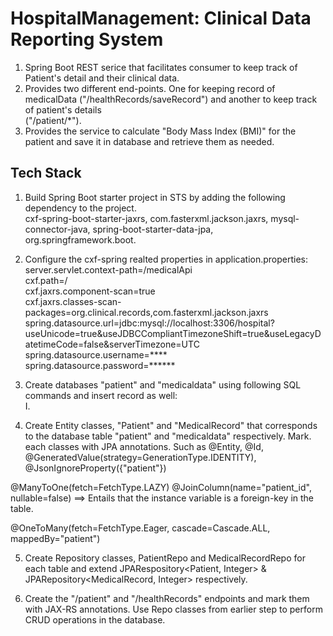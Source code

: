 # HospitalManagement: Clinical Data Reporting System

1. Spring Boot REST serice that facilitates consumer to keep track of Patient's detail and their clinical data.         
2. Provides two different end-points. One for keeping record of medicalData ("/healthRecords/saveRecord") and another to keep track of patient's details        
("/patient/*").     
3. Provides the service to calculate "Body Mass Index (BMI)" for the patient and save it in database and retrieve them as needed.                 


## Tech Stack

1. Build Spring Boot starter project in STS by adding the following dependency to the project.           
cxf-spring-boot-starter-jaxrs, com.fasterxml.jackson.jaxrs, mysql-connector-java, spring-boot-starter-data-jpa, org.springframework.boot.       

2. Configure the cxf-spring realted properties in application.properties:
server.servlet.context-path=/medicalApi                      
cxf.path=/                 
cxf.jaxrs.component-scan=true                
cxf.jaxrs.classes-scan-packages=org.clinical.records,com.fasterxml.jackson.jaxrs                 
spring.datasource.url=jdbc:mysql://localhost:3306/hospital?useUnicode=true&useJDBCCompliantTimezoneShift=true&useLegacyDatetimeCode=false&serverTimezone=UTC     
spring.datasource.username=****                
spring.datasource.password=******                    

3. Create databases "patient" and "medicaldata" using following SQL commands and insert record as well:         
I. 

4. Create Entity classes, "Patient" and "MedicalRecord" that corresponds to the database table "patient" and "medicaldata" respectively. Mark.  
each classes with JPA annotations. Such as @Entity, @Id, @GeneratedValue(strategy=GenerationType.IDENTITY),         
@JsonIgnoreProperty({"patient"})           

@ManyToOne(fetch=FetchType.LAZY) 
@JoinColumn(name="patient_id", nullable=false) ==> Entails that the instance variable is a foreign-key in the table.      

@OneToMany(fetch=FetchType.Eager, cascade=Cascade.ALL, mappedBy="patient")           

5. Create Repository classes, PatientRepo and MedicalRecordRepo for each table and extend JPARespository<Patient, Integer> & 
JPARepository<MedicalRecord, Integer> respectively.

6. Create the "/patient" and "/healthRecords" endpoints and mark them with JAX-RS annotations. Use Repo classes from earlier step to perform CRUD operations 
in the database.       

